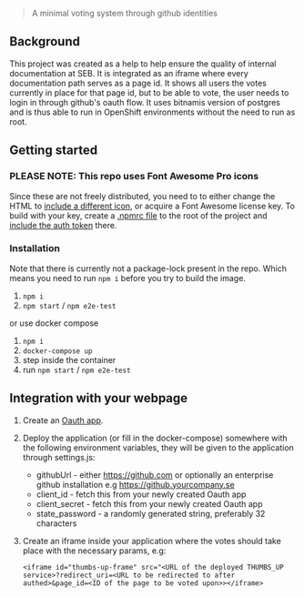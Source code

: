> A minimal voting system through github identities

## Background

This project was created as a help to help ensure the quality of internal documentation at SEB. It is integrated as an iframe where every documentation path serves as a page id. It shows all users the votes currently in place for that page id, but to be able to vote, the user needs to login in through github's oauth flow. It uses bitnamis version of postgres and is thus able to run in OpenShift environments without the need to run as root.

## Getting started

### PLEASE NOTE: This repo uses Font Awesome Pro icons

Since these are not freely distributed, you need to to either change the HTML to [include a different icon](https://fontawesome.com/icons/thumbs-up), or acquire a Font Awesome license key. To build with your key, create a [.npmrc file](https://docs.npmjs.com/files/npmrc) to the root of the project and [include the auth token](https://docs.npmjs.com/using-private-packages-in-a-ci-cd-workflow#create-and-check-in-a-project-specific-npmrc-file) there. 


### Installation

Note that there is currently not a package-lock present in the repo. Which means you need to run `npm i` before you try to build the image.

1. `npm i`
2. `npm start` / `npm e2e-test`

or use docker compose

1. `npm i`
2. `docker-compose up`
3. step inside the container
4. run `npm start` / `npm e2e-test`

## Integration with your webpage

1. Create an [Oauth app](https://developer.github.com/apps/building-oauth-apps/creating-an-oauth-app/).
2. Deploy the application (or fill in the docker-compose) somewhere with the following environment variables, they will be given to the application through settings.js:
   - githubUrl - either https://github.com or optionally an enterprise github installation e.g https://github.yourcompany.se
   - client_id - fetch this from your newly created Oauth app
   - client_secret - fetch this from your newly created Oauth app
   - state_password - a randomly generated string, preferably 32 characters
3. Create an iframe inside your application where the votes should take place with the necessary params, e.g:

   `<iframe id="thumbs-up-frame" src="<URL of the deployed THUMBS_UP service>?redirect_uri=<URL to be redirected to after authed>&page_id=<ID of the page to be voted upon>></iframe>`
